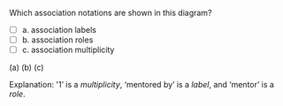 <panel header="{{ icon_Q_A }} Which association notations are shown?">

Which association notations are shown in this diagram?

<pic eager src="{{baseUrl}}/modeling/modelingStructures/classDiagramsIntermediate/images/professorStudent.png" height="100" />
<p/>

- [ ] a. association labels
- [ ] b. association roles
- [ ] c. association multiplicity

<panel type="seamless" header="{{ icon_A }} Answer" minimized>

(a) (b) (c)

Explanation: '1’ is a _multiplicity_, ‘mentored by’ is a _label_, and ‘mentor’ is a _role_.

</panel>
</panel>
